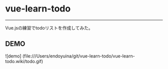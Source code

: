 # vue-learn-todo
---
Vue.jsの練習でtodoリストを作成してみた。

## DEMO

![demo]
(file:///Users/endoyuina/git/vue-learn-todo/vue-learn-todo.wiki/todo.gif)